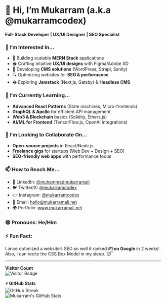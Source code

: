 # 👋 Hi, I’m Mukarram (a.k.a @mukarramcodex)  
**Full-Stack Developer | UX/UI Designer | SEO Specialist**  

### 👀 I’m Interested In...  
- 🚀 Building scalable **MERN Stack** applications  
- � Crafting intuitive **UX/UI designs** with Figma/Adobe XD  
- 📝 Developing **CMS solutions** (WordPress, Strapi, Sanity)  
- 🔍 Optimizing websites for **SEO & performance**  
- � Exploring **Jamstack** (Next.js, Gatsby) & **Headless CMS**  

### 🌱 I’m Currently Learning...  
- **Advanced React Patterns** (State machines, Micro-frontends)  
- **GraphQL & Apollo** for efficient API management  
- **Web3 & Blockchain** basics (Solidity, Ethers.js)  
- **AI/ML for Frontend** (TensorFlow.js, OpenAI integrations)  

### 💞️ I’m Looking to Collaborate On...  
- **Open-source projects** in React/Node.js  
- **Freelance gigs** for startups (Web Dev + Design + SEO)  
- **SEO-friendly web apps** with performance focus  

### 📫 How to Reach Me...  
- 💼 LinkedIn: [@muhammadmukarramali](https://www.linkedin.com/in/muhammadmukarramali/) 
- 🐦 Twitter/X: [@mukarramcodex](https://x.com/mukarramcodex)
- 👉 Instagram: [@mukarramcodex](https://www.instagram.com/mukarramcodex/)
- 📧 Email: hello@mukarramali.net  
- 🌍 Portfolio: www.mukarramali.net

### 😄 Pronouns: He/Him  

### ⚡ Fun Fact:  
I once optimized a website’s SEO so well it ranked **#1 on Google** in 2 weeks! Also, I can recite the CSS Box Model in my sleep. 😴  

---

<!---
mukarramcodex/mukarramcodex is a ✨ special ✨ repository because its `README.md` (this file) appears on your GitHub profile.
--->

**Visitor Count**  
![Visitor Badge](https://visitor-badge.laobi.icu/badge?page_id=mukarramcodex.mukarramcodex)  

**⚡ GitHub Stats**  
![GitHub Streak](https://streak-stats.demolab.com/?user=mukarramcodex&theme=radical)  
![Mukarram's GitHub Stats](https://github-readme-stats.vercel.app/api?username=mukarramcodex&show_icons=true&theme=radical)  
